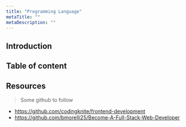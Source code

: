 ```yaml
---
title: "Programming Language"
metaTitle: ""
metaDescription: ""
---
```



## Introduction

## Table of content

## Resources

> Some github to follow
- https://github.com/codingknite/frontend-development
- https://github.com/bmorelli25/Become-A-Full-Stack-Web-Developer


